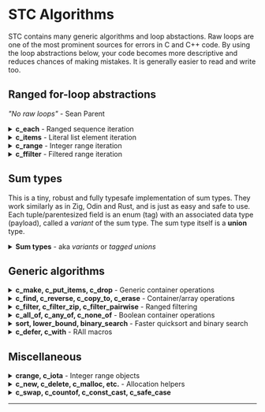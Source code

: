 # STC Algorithms

STC contains many generic algorithms and loop abstactions. Raw loops are one of the most prominent
sources for errors in C and C++ code. By using the loop abstractions below, your code becomes more
descriptive and reduces chances of making mistakes. It is generally easier to read and write too.

## Ranged for-loop abstractions
*"No raw loops"* - Sean Parent
<details>
<summary><b>c_each</b> - Ranged sequence iteration</summary>

### c_each, c_each_reverse, c_each_n, c_each_kv
```c++
#include <stc/common.h>
```

| Usage                                              | Description                               |
|:---------------------------------------------------|:------------------------------------------|
| for (`c_each`(it, **CntType**, container))         | Iteratate all elements                    |
| for (`c_each`(it, **CntType**, it1, it2))          | Iterate the range [it1, it2)              |
| for (`c_each_reverse`(it, **CntType**, container)) | Iteratate elements in reverse: *vec, deque, queue, stack* |
| for (`c_each_reverse`(it, **CntType**, it1, it2))` | Iteratate range [it1, it2) elements in reverse. |
| for (`c_each_n`(it, **CntType**, container, n))    | Iteratate `n` first elements. Index variable is `{it}_index`. |
| for (`c_each_kv`(key, val, **CntType**, container))| Iterate maps with "structured binding" |
<!--{%raw%}-->
[ [Run this code](https://godbolt.org/z/xK8s5cKc9) ]
```c++
#define T IMap, int, int
#include <stc/sortedmap.h>
// ...
IMap map = c_make(IMap, {{23,1}, {3,2}, {7,3}, {5,4}, {12,5}});

for (c_each(i, IMap, map))
    printf(" %d", i.ref->first);
// 3 5 7 12 23

// same, with raw for loop:
for (IMap_iter i = IMap_begin(&map); i.ref; IMap_next(&i))
    printf(" %d", i.ref->first);

// iterate from iter to end
IMap_iter iter = IMap_find(&map, 7);
for (c_each(i, IMap, iter, IMap_end(&map)))
    printf(" %d", i.ref->first);
// 7 12 23

// iterate first 3 with an index count enumeration
for (c_each_n(i, IMap, map, 3))
    printf(" %zd:(%d %d)", i.index, i.ref->first, i.ref->second);
// 0:(3 2) 1:(5 4) 2:(7 3)

// iterate a map using "structured binding" of the key and val pair:
for (c_each_kv(id, count, IMap, map))
    printf(" (%d %d)", *id, *count);
```
<!--{%endraw%}-->
</details>
<details>
<summary><b>c_items</b> - Literal list element iteration</summary>

### c_items
Iterate compound literal array elements. In addition to `i.ref`, you can access `i.index` and `i.size`.
<!--{%raw%}-->
```c++
// apply multiple push_backs
for (c_items(i, int, {4, 5, 6, 7}))
    list_i_push_back(&lst, *i.ref);

// insert in existing map
for (c_items(i, hmap_ii_value, {{4, 5}, {6, 7}}))
    hmap_ii_insert(&map, i.ref->first, i.ref->second);

// string literals pushed to a stack of cstr elements:
for (c_items(i, const char*, {"Hello", "crazy", "world"}))
    stack_cstr_emplace(&stk, *i.ref);
```
<!--{%endraw%}-->
</details>
<details>
<summary><b>c_range</b> - Integer range iteration</summary>

### c_range, c_range32, c_range_t
- `c_range`: abstraction for iterating sequence of integers. Like python's **for** *i* **in** *range()* loop. Uses `isize` (*ptrdiff_t*) as control variable.
- `c_range32` is like *c_range*, but uses `int32_t` as control variable.
- `c_range_t` is like *c_range*, but takes an additional ***type*** for the control variable as first argument.

| Usage                                 | Python equivalent                    |
|:--------------------------------------|:-------------------------------------|
| for (`c_range`(stop))                 | for _ in `range`(stop):              |
| for (`c_range`(i, stop))              | for i in `range`(stop):              |
| for (`c_range`(i, start, stop))       | for i in `range`(start, stop):       |
| for (`c_range`(i, start, stop, step)) | for i in `range`(start, stop, step): |

| Usage                                                |
|:-----------------------------------------------------|
| for (`c_range_t`(**IntType**, i, stop))              |
| for (`c_range_t`(**IntType**, i, start, stop))       |
| for (`c_range_t`(**IntType**, i, start, stop, step)) |

```c++
for (c_range(5)) printf("x");
// xxxxx
for (c_range(i, 5)) printf(" %lld", i);
// 0 1 2 3 4
for (c_range(i, -3, 3)) printf(" %lld", i);
// -3 -2 -1 0 1 2
for (c_range(i, 30, 0, -5)) printf(" %lld", i);
// 30 25 20 15 10 5
```
</details>
<details>
<summary><b>c_ffilter</b> - Filtered range iteration</summary>

### c_ffilter
For-loop variant of `c_filter`in generic algorithms.
```c++
#include <stdio.h>
#include <stc/algorithm.h>
#define T IVec, int
#include <stc/stack.h>

int main(void) {
    IVec vec = c_make(IVec, {0, 1, 2, 3, 4, 5, 80, 6, 7, 80, 8, 9, 80,
                             10, 11, 12, 13, 14, 15, 80, 16, 17});
    #define ff_skipValue(i, x) (*i.ref != (x))
    #define ff_isEven(i) ((*i.ref & 1) == 0)
    #define ff_square(i) (*i.ref * *i.ref)

    int sum = 0;
    for (c_ffilter(i, IVec, vec, true
        && c_fflt_skipwhile(i, *i.ref != 80)
        && c_fflt_skip(i, 1)
        && ff_isEven(i)
        && ff_skipValue(i, 80)
        && c_fflt_map(i, ff_square(i))
        && c_fflt_take(i, 5)
    )){
        sum += *i.ref;
    }
    printf("sum: %d\n", sum);
    IVec_drop(&vec);
}
```
</details>

## Sum types

This is a tiny, robust and fully typesafe implementation of sum types. They work
similarly as in Zig, Odin and Rust, and is just as easy and safe to use.
Each tuple/parentesized field is an enum (tag) with an associated data type (payload),
called a *variant* of the sum type. The sum type itself is a **union** type.

<details>
<summary><b>Sum types</b> - aka <i>variants</i> or <i>tagged unions</i></summary>

Synopsis:
```c++
// Define a sum type
c_sumtype (SumType,
    (VariantTagA, VariantTypeA),
    (VariantTagB, VariantTypeB),
    (VariantTagC, VariantTagB_type), // use same payload type as VariantTagB
    ...
    (VariantTagN, VariantTypeN),      // optional final comma
);

SumType           c_variant(VariantTag tag, VariantType value); // Sum type constructor
bool              c_holds_tag(const SumType* obj, VariantTag tag); // Does obj hold VariantType?
int               c_tag_index(SumType* obj);               // 1-based index (mostly for debug)
VariantTag_type*  c_get(SumType* obj, VariantTag tag);     // NULL if tag does does not match what it holds.

// Use a sum type (1)
c_when (SumType* obj) {
    c_is(VariantTagA, VariantTagA_type* x)
        ActionA(x);
    c_is_same(VariantTagB, VariantTagC, VariantTagD)       // same payload types (checked)
        ActionBCD(obj->VariantTagB.var);
    c_is(VariantTagX) c_or_is(VariantTagY)                 // different payload types
        ActionXY();
    c_otherwise                                            // optional, removes exhaustiveness-check
        ActionElse(obj);
}

// Use a sum type (2)
if (c_is(SumType* obj, VariantTagA, VariantTagA_type* x))
    ActionA(x);
```
The **c_when** statement is exhaustive. The compiler will give a warning if not all variants are
covered by **c_is** (requires `-Wall` or `-Wswitch` gcc/clang compiler flag). The first enum value
is deliberately set to 1 in order to easier detect zero or not initialized variants.

* Note: The `x` variables in the synopsis are "auto" type declared/defined - see examples.
* Caveat 1: `c_when()` and `if (c_is())` behaves like a one-iteration loop; i.e, the use of `continue`
  and `break` will just break out of its block (meaning not out of any outer loop/switch).
* Caveat 2: Sum types will generally not work in coroutines because the `x` variable is local and therefore
will not be preserved across `cco_yield..` / `cco_await..`.
* Caveat 3: In the second (2) usage, `c_is(obj,VE,x)` combined with `&&` or `||` will not compile.

### Example 1

[ [Run this code](https://godbolt.org/z/PEvjGff3E) ]
```c++
#include <stdio.h>
#include <stc/algorithm.h>

c_sumtype (Tree,
    (Empty, _Bool),
    (Leaf, int),
    (Node, struct {int value; Tree *left, *right;})
);

int tree_sum(Tree* t) {
    c_when (t) {
        c_is(Empty) return 0;
        c_is(Leaf, v) return *v;
        c_is(Node, n) return n->value + tree_sum(n->left) + tree_sum(n->right);
    }
    return -1;
}

int main(void) {
    Tree* tree =
    &c_variant(Node, {1,
        &c_variant(Node, {2,
            &c_variant(Leaf, 3),
            &c_variant(Leaf, 4)
        }),
        &c_variant(Leaf, 5)
    });

    printf("sum = %d\n", tree_sum(tree));
}
```

### Example 2
This example has two sum types. The `MessageChangeColor` variant uses the `Color` sum type as
its data type (payload). Because C does not have namespaces, it is recommended to prefix the variant names with the sum type name, as with regular enums.

[ [Run this code](https://godbolt.org/z/b5dG1vrGY) ]
```c++
// https://doc.rust-lang.org/book/ch18-03-pattern-syntax.html#destructuring-enums
#include <stdio.h>
#include <stc/algorithm.h>
#include <stc/cstr.h>

c_sumtype (Color,
    (ColorRgb, struct {int32 r, g, b;}),
    (ColorHsv, struct {int32 h, s, v;})
);

c_sumtype (Message,
    (MessageQuit, _Bool),
    (MessageMove, struct {int32 x, y;}),
    (MessageWrite, cstr),
    (MessageChangeColor, Color)
);

void Message_drop(Message* m) {
    if (c_is(m, MessageWrite, s))
        cstr_drop(s);
}

int main(void) {
    Message msg[] = {
        c_variant(MessageMove, {42, 314}),
        c_variant(MessageWrite, cstr_from("Attack!")),
        c_variant(MessageChangeColor, c_variant(ColorHsv, {0, 160, 255})),
    };

    for (c_range(i, c_countof(msg)))
    c_when (&msg[i]) {
        c_is(MessageQuit) {
            printf("The Quit variant has no data to destructure.\n");
        }
        c_is(MessageMove, p) {
            printf("Move %d in the x direction and %d in the y direction\n", p->x, p->y);
        }
        c_is(MessageWrite, text) {
            printf("Text message: %s\n", cstr_str(text));
        }
        c_is(MessageChangeColor, cc) c_when (cc) {
            c_is(ColorRgb, c)
                printf("Change color to red %d, green %d, and blue %d\n", c->r, c->g, c->b);
            c_is(ColorHsv, c)
                printf("Change color to hue %d, saturation %d, value %d\n", c->h, c->s, c->v);
        }
        Message_drop(&msg[i]);
    }
}
```
</details>

## Generic algorithms

<details>
<summary><b>c_make, c_put_items, c_drop</b> - Generic container operations</summary>

These work on any container. *c_make()* may also be used for **cspan** views.

### c_make, c_put_items, c_drop

- **c_make** - construct any container from an initializer list
- **c_put_items** - push (raw) values onto any container from an initializer list
- **c_drop** - drop (destroy) multiple containers of the same type

[ [Run this code](https://godbolt.org/z/TadM4zeeb) ]
<!--{%raw%}-->
```c++
#include <stdio.h>
#define T Vec, int
#include <stc/vec.h>

#define T Map, int, int
#include <stc/hashmap.h>

struct VecPair { Vec keys, values; }
split_map(Map map)
{
    struct VecPair out = {0};
    for (c_each_kv(k, v, Map, map)) {
        Vec_push(&out.keys, *k);
        Vec_push(&out.values, *v);
    }
    return out;
}

int main(void) {
    Vec vec = c_make(Vec, {1, 2, 3, 4, 5, 6});
    Map map = c_make(Map, {{1, 2}, {3, 4}, {5, 6}});

    c_put_items(Vec, &vec, {7, 8, 9, 10, 11, 12});
    c_put_items(Map, &map, {{7, 8}, {9, 10}, {11, 12}});

    for (c_each(i, Vec, vec))
        printf("%d ", *i.ref);
    puts("");

    for (c_each_kv(k, v, Map, map))
        printf("[%d %d] ", *k, *v);
    puts("");

    struct VecPair res = split_map(map);

    for (c_each(i, Vec, res.values))
        printf("%d ", *i.ref);
    puts("");

    c_drop(Vec, &vec, &res.keys, &res.values);
    c_drop(Map, &map);
}
```
<!--{%endraw%}-->
</details>
<details>
<summary><b>c_find, c_reverse, c_copy_to, c_erase</b> - Container/array operations</summary>

### c_find_if, c_find_reverse_if
Find linearily in containers using a predicate. `value` is a pointer to each element in predicate.
***outiter_ptr*** must be defined prior to call.
- void `c_find_if`(**CntType**, cnt, outiter_ptr, pred).
- void `c_find_if`(**CntType**, startiter, enditer, outiter_ptr, pred)
- void `c_find_reverse_if`(**CntType**, cnt, outiter_ptr, pred)
- void `c_find_reverse_if`(**CntType**, startiter, enditer, outiter_ptr, pred)

### c_reverse, c_reverse_array

- void `c_reverse`(**CntType**, cnt);   // reverse a cspan, vec, stack, queue or deque type.
- void `c_reverse_array`(array, len);   // reverse an array of elements.

### c_copy_to, c_copy_if
Adds elements of any container onto a container of possible a different container type, optionally
using a predicate to filter out elements. Requires only that the element types are equal for the
two containers. `value` is the pointer to each element in predicate. See example below for usage.
- void `c_copy_to`(**CntType**, outcnt_ptr, cnt)
- void `c_copy_to`(**OutCnt**, outcnt_ptr, **CntType**, cnt)
- void `c_copy_if`(**CntType**, outcnt_ptr, cnt, pred)
- void `c_copy_if`(**OutCnt**, outcnt_ptr, **CntType**, cnt, pred)

### c_erase_if, c_eraseremove_if
Erase linearily in containers using a predicate. `value` is a pointer to each element in predicate.
- void `c_erase_if`(**CntType**, cnt_ptr, pred). Use with ***list**, ***hmap***, ***hset***, ***smap***, and ***sset***.
- void `c_eraseremove_if`(**CntType**, cnt_ptr, pred). Use with ***stack***, ***vec***, ***deque***, and ***queue*** only.

[ [Run this code](https://godbolt.org/z/rYoPM34Y9) ]
<!--{%raw%}-->
```c++
#include <stdio.h>
#include <stc/cstr.h>
#include <stc/algorithm.h>

#define T Vec, int, (c_use_eq)
#include <stc/stack.h>

#define T List, int, (c_use_eq)
#include <stc/list.h>

#define T Map, cstr, int, (c_keypro)
#include <stc/sortedmap.h>

int main(void)
{
    Vec vec = c_make(Vec, {2, 30, 21, 5, 9, 11});
    Vec outvec = {0};

    // Copy all *value > 10 to outvec. Note: `value` is a pointer to current element
    c_copy_if(Vec, &outvec, vec, *value > 10);
    for (c_each(i, Vec, outvec)) printf(" %d", *i.ref);
    puts("");

    // Search vec for first value > 20.
    Vec_iter result;
    c_find_if(Vec, vec, &result, *value > 20);
    if (result.ref) printf("found %d\n", *result.ref);

    // Erase values between 20 and 25 in vec:
    c_eraseremove_if(Vec, &vec, 20 < *value && *value < 25);
    for (c_each(i, Vec, vec)) printf(" %d", *i.ref);
    puts("");

    // Erase all values > 20 in a linked list:
    List list = c_make(List, {2, 30, 21, 5, 9, 11});

    c_erase_if(List, &list, *value > 20);
    for (c_each(i, List, list)) printf(" %d", *i.ref);
    puts("");

    // Search a sorted map from it1, for the first string containing "hello" and erase it:
    Map map = c_make(Map, {{"yes",1}, {"no",2}, {"say hello from me",3}, {"goodbye",4}});
    Map_iter res, it1 = Map_begin(&map);

    c_find_if(Map, it1, Map_end(&map), &res, cstr_contains(&value->first, "hello"));
    if (res.ref) Map_erase_at(&map, res);

    // Erase all strings containing "good" in the sorted map:
    c_erase_if(Map, &map, cstr_contains(&value->first, "good"));
    for (c_each(i, Map, map)) printf("%s, ", cstr_str(&i.ref->first));

    c_drop(Vec, &vec, &outvec);
    List_drop(&list);
    Map_drop(&map);
}
```
<!--{%endraw%}-->
</details>
<details>
<summary><b>c_filter, c_filter_zip, c_filter_pairwise</b> - Ranged filtering</summary>

### c_filter, c_filter_zip, c_filter_pairwise
Functional programming with chained `&&` filtering. `value` is the pointer to current value.
It enables a subset of functional programming like in other popular languages.

- **Note 1**: The **_reverse** variants only works with ***vec***, ***deque***, ***stack***, ***queue*** containers.
- **Note 2**: There is also a `c_ffilter` loop variant of `c_filter`. It uses the filter namings
`c_fflt_skip(it, numItems)`, etc.

| Usage                                | Description                       |
|:-------------------------------------|:----------------------------------|
| void `c_filter`(**CntType**, container, filters) | Filter items in chain with the && operator |
| void `c_filter_from`(**CntType**, start, filters) | Filter from start iterator |
| void `c_filter_reverse`(**CntType**, cnt, filters) | Filter items in reverse order  |
| void `c_filter_reverse_from`(**CntType**, rstart, filters) | Filter reverse from rstart iterator |
| *c_filter_zip*, *c_filter_pairwise*: ||
| void `c_filter_zip`(**CntType**, cnt1, cnt2, filters)` | Filter (cnt1, cnt2) items |
| void `c_filter_zip`(**CntType1**, cnt1, **CntType2**, cnt2, filters)` | May use different types for cnt1, cnt2 |
| void `c_filter_reverse_zip`(**CntType**, cnt1, cnt2, filters)` | Filter (cnt1, cnt2) items in reverse order  |
| void `c_filter_reverse_zip`(**CntType1**, cnt1, **CntType2**, cnt2, filters)` | May use different types for cnt1, cnt2 |
| void `c_filter_pairwise`(**CntType**, cnt, filters)` | Filter items pairwise as value1, value2 |

| Built-in filter                   | Description                                |
|:----------------------------------|:-------------------------------------------|
| void `c_flt_skip`(numItems)       | Skip numItems (increments count)           |
| void `c_flt_take`(numItems)       | Take numItems only (increments count)      |
| void `c_flt_skipwhile`(predicate) | Skip items until predicate is false        |
| void `c_flt_takewhile`(predicate) | Take items until predicate is false        |
| int  `c_flt_counter`()            | Increment count and return it              |
| int  `c_flt_getcount`()           | Number of items passed skip/take/counter   |
| **Type** `c_flt_map`(expr)        | Map expr to current value. Input unchanged |
| **Type** `c_flt_src`              | Pointer variable to current unmapped source value |
| **Type** `value`                  | Pointer variable to (possible mapped) value |
| For *c_filter_zip*, *c_filter_pairwise*: ||
| **Type** `c_flt_map1`(expr)        | Map expr to value1. Input unchanged |
| **Type** `c_flt_map2`(expr)        | Map expr to value2. Input unchanged |
| **Type** `c_flt_src1`, `c_flt_src2`| Pointer variables to current unmapped source values |
| **Type** `value1`, `value2`        | Pointer variables to (possible mapped) values |

[ [Run this example](https://godbolt.org/z/rWax63bdK) ]
```c++
#include <stdio.h>
#define T Vec, int
#include <stc/stack.h>
#include <stc/algorithm.h>

int main(void)
{
    Vec vec = c_make(Vec, {1, 2, 3, 4, 5, 6, 7, 8, 1, 2, 3, 9, 10, 11, 12, 5});

    c_filter(Vec, vec, true
        && c_flt_skipwhile(*value < 3)  // skip leading values < 3
        && (*value & 1) == 1            // then use odd values only
        && c_flt_map(*value * 2)        // multiply by 2
        && c_flt_takewhile(*value < 20) // stop if mapped *value >= 20
        && printf(" %d", *value)        // print value
    );
    //  6 10 14 2 6 18
    puts("");
    Vec_drop(&vec);
}
```
</details>
<details>
<summary><b>c_all_of, c_any_of, c_none_of</b> - Boolean container operations</summary>

### c_all_of, c_any_of, c_none_of
Test a container/range using a predicate. ***result*** is output and must be declared prior to call.
- void `c_all_of`(**CntType**, cnt, bool* result, pred)
- void `c_any_of`(**CntType**, cnt, bool* result, pred)
- void `c_none_of`(**CntType**, cnt, bool* result, pred)
```c++
#define DivisibleBy(n) (*value % (n) == 0) // `value` refers to the current element

bool result;
c_any_of(vec_int, vec, &result, DivisibleBy(7));
if (result)
    puts("At least one number is divisible by 7");
```
</details>
<details>
<summary><b>sort, lower_bound, binary_search</b> - Faster quicksort and binary search</summary>

### sort, lower_bound, binary_search

- `X` refers to the template name specified by `T` or `i_key`.
- All containers with random access may be sorted, including regular C-arrays, i.e. **stack**, **vec**
and **deque** when either `i_use_cmp`, `i_cmp` or `i_less` is defined.
- Linked **list** may also be sorted, i.e. only *X_sort()* is available.
```c++
                // Sort c-arrays by defining T and include "stc/sort.h":
void            X_sort(const X array[], isize len);
isize           X_lower_bound(const X array[], i_key key, isize len);
isize           X_binary_search(const X array[], i_key key, isize len);

                // or random access containers when `i_less`, `i_cmp` is defined:
void            X_sort(X* self);
isize           X_lower_bound(const X* self, i_key key);
isize           X_binary_search(const X* self, i_key key);

                // functions for sub ranges:
void            X_sort_lowhigh(X* self, isize low, isize high);
isize           X_lower_bound_range(const X* self, i_key key, isize start, isize end);
isize           X_binary_search_range(const X* self, i_key key, isize start, isize end);
```
`T` may be customized in the normal way, along with comparison function `i_cmp` or `i_less`.

##### Performance
The *X_sort()*, *X_sort_lowhigh()* functions are about twice as fast as *qsort()* and comparable in
speed with *std::sort()**. Both *X_binary_seach()* and *X_lower_bound()* are about 30% faster than
c++ *std::lower_bound()*.
##### Usage examples

[ [Run this code](https://godbolt.org/z/YE613YbT4) ]
```c++
#define i_key int // sort a regular c-array of ints
#include <stc/sort.h>
#include <stdio.h>

int main(void) {
    int arr[] = {5, 3, 5, 9, 7, 4, 7, 2, 4, 9, 3, 1, 2, 6, 4};
    ints_sort(arr, c_countof(arr)); // `ints` derived from the `i_key` name

    for (c_range(i, c_countof(arr)))
        printf(" %d", arr[i]);
}
```
```c++
#define T MyDeq, int, (c_use_cmp) // int elements, enable sorting
#include <stc/deque.h>
#include <stdio.h>

int main(void) {
    MyDeq deq = c_make(MyDeq, {5, 3, 5, 9, 7, 4, 7});

    MyDeq_sort(&deq);

    for (c_each(i, MyDeq, deq))
        printf(" %d", *i.ref);
    puts("");

    MyDeq_drop(&deq);
}
```
</details>
<details>
<summary><b>c_defer, c_with</b> - RAII macros</summary>

### c_defer, c_with

| Usage                                 | Description                                            |
|:--------------------------------------|:-------------------------------------------------------|
| `c_defer (deinit, ...) {}`            | Defers execution of `deinit`s to end of scope          |
| `c_with (init, deinit) {}`            | Declare and/or initialize a variable. Defers execution of `deinit` to end of scope |
| `c_with (init, condition, deinit) {}` | Adds a predicate in order to exit early if init fails  |
| `continue`                            | Break out of a `c_with` scope without resource leakage |
*Note*: Regular `return`, `break` and `continue` must not be used
anywhere inside a defer scope.

```c++
// declare and init a new scoped variable and specify the deinitialize call:
c_with (cstr str = cstr_lit("Hello"), cstr_drop(&str))
{
    cstr_append(&str, " world");
    printf("%s\n", cstr_str(&str));
}

pthread_mutex_t lock;
...
// use c_with without variable declaration:
c_with (pthread_mutex_lock(&lock), pthread_mutex_unlock(&lock))
{
    // syncronized code
}
```

**Example 2**: Load each line of a text file into a vector of strings:
```c++
#include <errno.h>
#include <stc/cstr.h>

#define i_keypro cstr
#include <stc/vec.h>

// receiver should check errno variable
vec_cstr readFile(const char* name)
{
    vec_cstr vec = {0}; // returned
    c_with (FILE* fp = fopen(name, "r"), fp != NULL, fclose(fp))
    c_with (cstr line = {0}, cstr_drop(&line))
        while (cstr_getline(&line, fp))
            vec_cstr_emplace(&vec, cstr_str(&line));
    return vec;
}

int main(void)
{
    c_with (vec_cstr vec = readFile(__FILE__), vec_cstr_drop(&vec))
        for (c_each(i, vec_cstr, vec))
            printf("| %s\n", cstr_str(i.ref));
}
```
</details>

## Miscellaneous

<details>
<summary><b>crange, c_iota</b> - Integer range objects</summary>

### crange, crange32, c_iota
An integer sequence generator type, similar to [boost::irange](https://www.boost.org/doc/libs/release/libs/range/doc/html/range/reference/ranges/irange.html).

- `crange` uses `isize` (ptrdiff_t) as control variable
- `crange32` is like *crange*, but uses `int32_t` as control variable, which may be faster.

```c++
crange      crange_make(stop);              // 0, 1, ... stop-1
crange      crange_make(start, stop);       // start, start+1, ... stop-1
crange      crange_make(start, stop, step); // start, start+step, ... upto-not-including stop,
                                            // step may be negative.
crange_iter crange_begin(crange* self);
void        crange_next(crange_iter* it);


crange&     c_iota(start);                  // l-value; NB! otherwise like crange_make(start, INTPTR_MAX)
crange&     c_iota(start, stop);            // l-value; otherwise like crange_make(start, stop)
crange&     c_iota(start, stop, step);      // l-value; otherwise like crange_make(start, stop, step)
```
 The **crange_value** type is *isize*. Variables *start*, *stop*, and *step* are of type *crange_value*.

[ [Run this code](https://godbolt.org/z/6aaq6qTro) ]
```c++
// 1. All primes less than 32: See below for c_filter() and is_prime()
crange r1 = crange_make(3, 32, 2);
printf("2"); // first prime
c_filter(crange, r1, true
    && is_prime(*value)
    && printf(" %zi", *value)
);
// 2 3 5 7 11 13 17 19 23 29 31

// 2. The first 11 primes:
// c_iota() can be used as argument to c_filter.
printf("2"); // first prime
c_filter(crange, c_iota(3), true
    && is_prime(*value)
    && (c_flt_take(10), printf(" %zi", *value))
);
// 2 3 5 7 11 13 17 19 23 29 31
```
</details>
<details>
<summary><b>c_new, c_delete, c_malloc, etc.</b> - Allocation helpers</summary>

### c_new, c_delete

- Type\* `c_new`(**Type**, value) - Allocate *and initialize* a new object on the heap with *value*.
- Type\* `c_new_n`(**Type**, n) - Allocate an array of ***n*** new objects on the heap, initialized to zero.
- void `c_delete`(**Type**, ptr) - *Type_drop(ptr)* and *c_free(ptr, ..)* allocated on the heap. NULL is OK.
- void `c_delete_n`(**Type**, arr, n) - *Type_drop(&arr[i])* and *c_free(arr, ..)* of ***n*** objects allocated on the heap. (NULL, 0) is OK.
```c++
#include <stc/cstr.h>

cstr* stringptr = c_new (cstr, cstr_from("Hello"));
printf("%s\n", cstr_str(stringp));
c_delete(cstr, stringptr);
```

### c_malloc, c_calloc, c_realloc, c_free
Memory allocator wrappers which uses signed sizes. Note that the signatures for
*c_realloc()* and *c_free()* have an extra size parameter. These will be used as
default in containers unless `i_malloc`, `i_calloc`, `i_realloc`, and `i_free` are user defined. See
[Per container-instance customization](../README.md#per-container-instance-customization)
- void* `c_malloc`(isize sz)
- void* `c_calloc`(isize n, isize sz)
- void* `c_realloc`(void* old_p, isize old_sz, isize new_sz)
- void  `c_free`(void* p, isize sz)

</details>
<details>
<summary><b>c_swap, c_countof, c_const_cast, c_safe_case</b></summary>

### c_swap, c_countof, c_const_cast, c_safe_case
Side effect- and typesafe macro for swapping internals of two objects of same type:
```c++
double x = 1.0, y = 2.0;
c_swap(&x, &y);
```

Return number of elements in an array. array must not be a pointer!
```c++
int array[] = {1, 2, 3, 4};
isize n = c_countof(array);
```

Type-safe casting a from const (pointer):
```c++
const char cs[] = "Hello";
char* s = c_const_cast(char*, cs); // OK
int* ip = c_const_cast(int*, cs);  // issues a warning!

// Type safe casting:
#define tofloat(d) c_safe_cast(float, double, d)
```
</details>

<!--
<details>
<summary>Predefined template parameter functions</summary>
### Predefined template parameter functions

**cstr_raw** - Non-owning `const char*` "class" element type: `#define i_keyclass cstr_raw`
```c++
typedef         const char* cstr_raw;
int             cstr_raw_cmp(const cstr_raw* x, const cstr_raw* y);
size_t          cstr_raw_hash(const cstr_raw* x);
cstr_raw        cstr_raw_clone(cstr_raw sp);
void            cstr_raw_drop(cstr_raw* x);
```
Default implementations
```c++
int             c_default_cmp(const Type*, const Type*);    // <=>
bool            c_default_less(const Type*, const Type*);   // <
bool            c_default_eq(const Type*, const Type*);     // ==
size_t          c_default_hash(const Type*);
Type            c_default_clone(Type val);                  // return val
Type            c_default_toraw(const Type* p);             // return *p
void            c_default_drop(Type* p);                    // does nothing
```
</details>
-->

---
